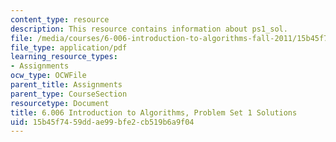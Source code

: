 ```yaml
---
content_type: resource
description: This resource contains information about ps1_sol.
file: /media/courses/6-006-introduction-to-algorithms-fall-2011/15b45f7459ddae99bfe2cb519b6a9f04_MIT6_006F11_ps1_sol.pdf
file_type: application/pdf
learning_resource_types:
- Assignments
ocw_type: OCWFile
parent_title: Assignments
parent_type: CourseSection
resourcetype: Document
title: 6.006 Introduction to Algorithms, Problem Set 1 Solutions
uid: 15b45f74-59dd-ae99-bfe2-cb519b6a9f04
---
```

